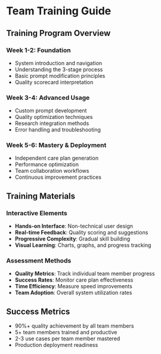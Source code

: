 # Team Training Guide

## Training Program Overview

### Week 1-2: Foundation
- System introduction and navigation
- Understanding the 3-stage process
- Basic prompt modification principles
- Quality scorecard interpretation

### Week 3-4: Advanced Usage
- Custom prompt development
- Quality optimization techniques
- Research integration methods
- Error handling and troubleshooting

### Week 5-6: Mastery & Deployment
- Independent care plan generation
- Performance optimization
- Team collaboration workflows
- Continuous improvement practices

## Training Materials

### Interactive Elements
- **Hands-on Interface**: Non-technical user design
- **Real-time Feedback**: Quality scoring and suggestions
- **Progressive Complexity**: Gradual skill building
- **Visual Learning**: Charts, graphs, and progress tracking

### Assessment Methods
- **Quality Metrics**: Track individual team member progress
- **Success Rates**: Monitor care plan effectiveness
- **Time Efficiency**: Measure speed improvements
- **Team Adoption**: Overall system utilization rates

## Success Metrics
- 90%+ quality achievement by all team members
- 5+ team members trained and productive
- 2-3 use cases per team member mastered
- Production deployment readiness
